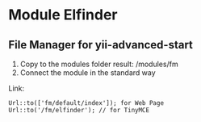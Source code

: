 Module Elfinder
===============================
File Manager for yii-advanced-start
---

1. Copy to the modules folder
   result: /modules/fm
2. Connect the module in the standard way


Link:

```
Url::to(['fm/default/index']); for Web Page
Url::to('/fm/elfinder'); // for TinyMCE
```


